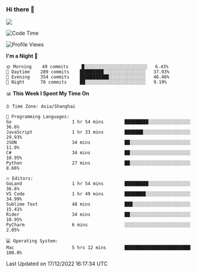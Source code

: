 ### Hi there 👋

<!--
**JJAYCHEN1e/jjaychen1e** is a ✨ _special_ ✨ repository because its `README.md` (this file) appears on your GitHub profile.

Here are some ideas to get you started:

- 🔭 I’m currently working on ...
- 🌱 I’m currently learning ...
- 👯 I’m looking to collaborate on ...
- 🤔 I’m looking for help with ...
- 💬 Ask me about ...
- 📫 How to reach me: ...
- 😄 Pronouns: ...
- ⚡ Fun fact: ...
-->

[![](https://github-readme-stats.vercel.app/api?username=jjaychen1e&show_icons=true)](https://github.com/jjaychen1e/github-readme-stats?count_private=true)

<!--START_SECTION:waka-->
![Code Time](http://img.shields.io/badge/Code%20Time-510%20hrs%207%20mins-blue)

![Profile Views](http://img.shields.io/badge/Profile%20Views-1-blue)

**I'm a Night 🦉** 

```text
🌞 Morning    49 commits     █░░░░░░░░░░░░░░░░░░░░░░░░   6.43% 
🌆 Daytime    289 commits    █████████░░░░░░░░░░░░░░░░   37.93% 
🌃 Evening    354 commits    ███████████░░░░░░░░░░░░░░   46.46% 
🌙 Night      70 commits     ██░░░░░░░░░░░░░░░░░░░░░░░   9.19%

```


📊 **This Week I Spent My Time On** 

```text
⌚︎ Time Zone: Asia/Shanghai

💬 Programming Languages: 
Go                       1 hr 54 mins        █████████░░░░░░░░░░░░░░░░   36.6% 
JavaScript               1 hr 33 mins        ███████░░░░░░░░░░░░░░░░░░   29.93% 
JSON                     34 mins             ██░░░░░░░░░░░░░░░░░░░░░░░   11.0% 
C#                       34 mins             ██░░░░░░░░░░░░░░░░░░░░░░░   10.95% 
Python                   27 mins             ██░░░░░░░░░░░░░░░░░░░░░░░   8.66%

🔥 Editors: 
GoLand                   1 hr 54 mins        █████████░░░░░░░░░░░░░░░░   36.6% 
VS Code                  1 hr 49 mins        ████████░░░░░░░░░░░░░░░░░   34.99% 
Sublime Text             48 mins             ███░░░░░░░░░░░░░░░░░░░░░░   15.41% 
Rider                    34 mins             ██░░░░░░░░░░░░░░░░░░░░░░░   10.95% 
PyCharm                  6 mins              ░░░░░░░░░░░░░░░░░░░░░░░░░   2.05%

💻 Operating System: 
Mac                      5 hrs 12 mins       █████████████████████████   100.0%

```


 Last Updated on 17/12/2022 16:17:34 UTC
<!--END_SECTION:waka-->
